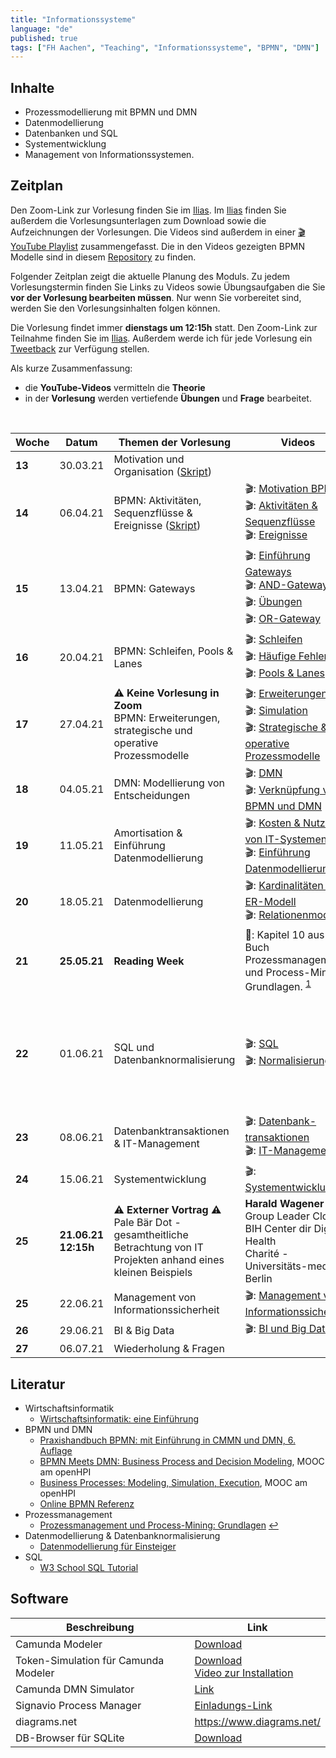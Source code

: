 ```yaml
---
title: "Informationssysteme"
language: "de"
published: true
tags: ["FH Aachen", "Teaching", "Informationssysteme", "BPMN", "DMN"]
---
```


## Inhalte

* Prozessmodellierung mit BPMN und DMN
* Datenmodellierung
* Datenbanken und SQL
* Systementwicklung
* Management von Informationssystemen.

## Zeitplan

Den Zoom-Link zur Vorlesung finden Sie im [Ilias](https://www.ili.fh-aachen.de/goto_elearning_crs_709545.html).
Im [Ilias](https://www.ili.fh-aachen.de/goto_elearning_crs_709545.html) finden
Sie außerdem die Vorlesungsunterlagen zum Download sowie die Aufzeichnungen der Vorlesungen.
Die Videos sind außerdem in einer [🎬 YouTube Playlist](https://youtube.com/playlist?list=PLl09U8aTDcv1eIkxyPKNAKKmqPJR3RC0o)
zusammengefasst. Die in den Videos gezeigten BPMN Modelle sind in diesem
[Repository](https://github.com/ceedee666/information_systems_lecture) zu finden.

Folgender Zeitplan zeigt die aktuelle Planung des Moduls. Zu jedem
Vorlesungstermin finden Sie Links zu Videos sowie
Übungsaufgaben die Sie **vor der Vorlesung bearbeiten müssen**. Nur wenn Sie
vorbereitet sind, werden Sie den Vorlesungsinhalten folgen können.

Die Vorlesung findet immer **dienstags um 12:15h** statt. Den Zoom-Link zur
Teilnahme finden Sie im [Ilias](https://www.ili.fh-aachen.de/goto_elearning_crs_709545.html).
Außerdem werde ich für jede Vorlesung ein [Tweetback](https://tweedback.de)
zur Verfügung stellen.

Als kurze Zusammenfassung:
* die **YouTube-Videos** vermitteln die **Theorie**
* in der **Vorlesung** werden vertiefende **Übungen** und **Frage** bearbeitet.

<br/>

| Woche   | Datum    | Themen der Vorlesung                       | Videos                                              | Aufgaben                       |
| ------- | -------- | ------------------------------------------ | --------------------------------------------------- | ------------------------------ |
| **13**  | 30.03.21 | Motivation und Organisation ([Skript](https://www.ili.fh-aachen.de/goto_elearning_file_709780_download.html))| |                  |
| **14**  | 06.04.21 | BPMN: Aktivitäten, Sequenzflüsse & Ereignisse ([Skript](https://www.ili.fh-aachen.de/goto_elearning_file_709781_download.html))| 🎬: [Motivation BPMN](https://youtu.be/UqvgfuY7DIQ) <br/> 🎬: [Aktivitäten & Sequenzflüsse](https://youtu.be/z4pWSXpN8Jo) <br/> 🎬: [Ereignisse](https://youtu.be/z4pWSXpN8Jo) |🛠: 2 und 3</br> ⁉️: [Quiz](https://quizizz.com/join?gc=39610694)|
| **15**  | 13.04.21 | BPMN: Gateways                             | 🎬: [Einführung Gateways](https://youtu.be/Ntb_IX7G97g) <br/> 🎬: [AND-Gateway](https://youtu.be/Ntb_IX7G97g) <br/> 🎬: [Übungen](https://youtu.be/fk_wNOJgHAY) <br/> 🎬: [OR-Gateway](https://youtu.be/gLGPpIxoi-o)| 🛠: 4 und 5.1<br/>  ⁉️: [Quiz](https://quizizz.com/join?gc=43472722) |
| **16**  | 20.04.21 | BPMN: Schleifen, Pools & Lanes             | 🎬: [Schleifen](https://youtu.be/ndgl-0da4NQ) <br/> 🎬: [Häufige Fehler](https://youtu.be/1fCD8Qrs_RU) <br/> 🎬: [Pools & Lanes](https://youtu.be/zxHxFI4oSuA) | 🛠: 6, 7, 8 und 9 <br/> ⁉️: [Quiz](https://quizizz.com/join?gc=32833290) |
| **17**  | 27.04.21 | ⚠️  **Keine Vorlesung in Zoom** <br/>BPMN: Erweiterungen, strategische und operative Prozessmodelle | 🎬: [Erweiterungen](https://youtu.be/spIondtFGFg) <br/> 🎬: [Simulation](https://youtu.be/t4jyoX6F74w) <br/> 🎬: [Strategische & operative Prozessmodelle](https://youtu.be/fKfe6COV8NE)| 🛠: 10, 11, 12 und 13 |
| **18**  | 04.05.21 | DMN: Modellierung von Entscheidungen       | 🎬: [DMN](https://youtu.be/FRACeoooLYE) <br/> 🎬: [Verknüpfung von BPMN und DMN](https://youtu.be/C2qJRej_-xs)| 🛠️: 1 und 2 vom Übungsblatt zu DMN <br/>⁉️: [Quiz](https://quizizz.com/join?gc=07049226)|
| **19**  | 11.05.21 | Amortisation & Einführung Datenmodellierung | 🎬: [Kosten & Nutzen von IT-Systemen](https://youtu.be/IseJ_oZjm4c) <br/> 🎬: [Einführung Datenmodellierung](https://youtu.be/CttvBQ1YUUs) | 🛠️: Übung Amortisationsrechnung <br/> 🛠️: Übung 5.1 |
| **20**  | 18.05.21 | Datenmodellierung                          | 🎬: [Kardinalitäten im ER-Modell](https://youtu.be/uRVjchdu5j0) <br/> 🎬: [Relationenmodell](https://youtu.be/QdKSxMeqleM) | 🛠️: Übungen 7, 8, 9 und 10 <br/> ⁉️: [Quiz](https://quizizz.com/join?gc=64945834)|
| **21**  | **25.05.21** | **Reading Week**                       | 📕: Kapitel 10 aus dem Buch Prozessmanagement und Process-Mining: Grundlagen. <sup id="a1">[1](#f1)</sup> | 🛠️: Fragen aus diesem [Dokument](https://www.ili.fh-aachen.de/goto_elearning_file_762756_download.html)<br/> 🎬: [Process Mining mit Celonis](https://www.youtube.com/watch?v=wyIWqrQWyb4)|
| **22**  | 01.06.21 | SQL und Datenbanknormalisierung            | 🎬: [SQL](https://youtu.be/yU1Ek8SKiOQ) <br/> 🎬: [Normalisierung](https://youtu.be/mIhtreUTFEE)| 🛠️ Übungen 1 - 8 <br/> 🗄️: [Books-DB](books.db) <br/> 🛠️: Übung 11 <br/> 🗄️: [Books-DB zu Üb. 2](books_01.db) <br/> 🗄️: [Books-DB zu Üb. 3](books_02.db) <br/> 🗄️: [Books-DB zu Üb. 4](books_03.db) <br/> ⁉️: [Quiz](https://quizizz.com/join?gc=37559002) |
| **23**  | 08.06.21 | Datenbanktransaktionen & IT-Management     |🎬: [Datenbank-transaktionen](https://youtu.be/fZWE7l6IVl8)</br> 🎬: [IT-Management](https://youtu.be/fZWE7l6IVl8) | |
| **24**  | 15.06.21 | Systementwicklung                          |🎬: [Systementwicklung](https://youtu.be/BW18gOr6-2A) | ⁉️: [Quiz](https://quizizz.com/join?gc=47397370) |
| **25**  | **21.06.21** <br/> **12:15h** | ⚠️ **Externer Vortrag** ⚠️ <br/> Pale Bär Dot - gesamtheitliche Betrachtung von IT Projekten anhand eines kleinen Beispiels | **Harald Wagener**<br/> Group Leader Cloud<br/>BIH Center dir Digital Health <br/>Charité - Universitäts-medizin Berlin | 🎬: [Aufzeichnung des Vortrags](https://youtu.be/Fn4MNnbhevw)|
| **25**  | 22.06.21 | Management von Informationssicherheit      |🎬: [Management von Informationssicherheit](https://youtu.be/R5LviBQkkj0) | |
| **26**  | 29.06.21 | BI & Big Data        |🎬: [BI und Big Data](https://youtu.be/ctVQDuC1Uc8) | |
| **27**  | 06.07.21 | Wiederholung & Fragen                      | | | 

## Literatur

* Wirtschaftsinformatik
  * [Wirtschaftsinformatik: eine Einführung](https://www.pearson-studium.de/drm/reader/nu/code/lyxoqpaf3tbjefoc6rf36pwabg08godw)
* BPMN und DMN
  * [Praxishandbuch BPMN: mit Einführung in CMMN und DMN, 6. Auflage](https://www.hanser-kundencenter.de/fachbuch/artikel/9783446461123)
  * [BPMN Meets DMN: Business Process and Decision Modeling](https://open.hpi.de/courses/bpm2016/), MOOC am openHPI
  * [Business Processes: Modeling, Simulation, Execution](https://open.hpi.de/courses/bpm2019), MOOC am openHPI
  * [Online BPMN Referenz](https://camunda.com/bpmn/reference/)
* Prozessmanagement
  * [<b id=" f1"></b> Prozessmanagement und Process-Mining: Grundlagen](https://www.degruyter.com/isbn/9783110500165) [↩](#a1)
* Datenmodellierung & Datenbanknormalisierung
  * [Datenmodellierung für Einsteiger](https://www.springer.com/de/book/9783658190699)
* SQL
  * [W3 School SQL Tutorial](https://www.w3schools.com/sql/)

## Software

| Beschreibung | Link |
| ------------ | ------------ |
| Camunda Modeler | [Download](https://camunda.com/download/modeler/) |
| Token-Simulation für Camunda Modeler | [Download](https://github.com/bpmn-io/bpmn-js-token-simulation-plugin) <br/> [Video zur Installation](https://youtu.be/DVn-MwvQWNs)|
| Camunda DMN Simulator | [Link](https://consulting.camunda.com/dmn-simulator)|
| Signavio Process Manager | [Einladungs-Link](https://academic.signavio.com/p/register?link=23abdf2da412488b8a2b0a048827a472) |
| diagrams.net | https://www.diagrams.net/ |
| DB-Browser für SQLite | [Download](https://sqlitebrowser.org/) |

